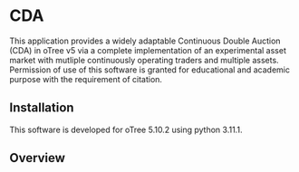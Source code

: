 # CDA
This application provides a widely adaptable Continuous Double Auction (CDA) in oTree v5 via a complete implementation of an experimental asset market with mutliple continuously operating traders and multiple assets. Permission of use of this software is granted for educational and academic purpose with the requirement of citation.

## Installation
This software is developed for oTree 5.10.2 using python 3.11.1.

## Overview
